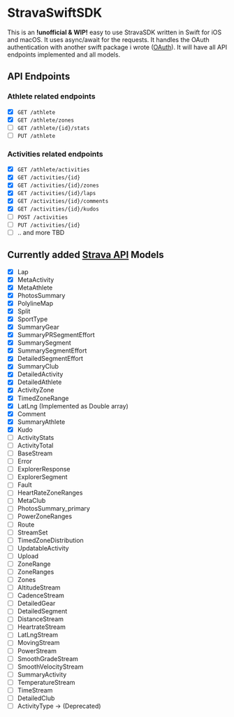 # StravaSwiftSDK

This is an **!unofficial & WIP!** easy to use StravaSDK written in Swift for iOS and macOS. It uses async/await for the requests. It handles the OAuth authentication with another swift package i wrote ([OAuth](https://github.com/tomislaveric/oauth)). It will have all API endpoints implemented and all models.

## API Endpoints
### Athlete related endpoints
- [x] `GET /athlete`
- [x] `GET /athlete/zones`
- [ ] `GET /athlete/{id}/stats`
- [ ] `PUT /athlete`
### Activities related endpoints 
- [x] `GET /athlete/activities`
- [x] `GET /activities/{id}`
- [x] `GET /activities/{id}/zones`
- [x] `GET /activities/{id}/laps`
- [x] `GET /activities/{id}/comments`
- [x] `GET /activities/{id}/kudos`
- [ ] `POST /activities`
- [ ] `PUT /activities/{id}`
- [ ] .. and more TBD

## Currently added [Strava API](https://developers.strava.com/docs/reference/) Models
- [x] Lap
- [x] MetaActivity
- [x] MetaAthlete
- [x] PhotosSummary
- [x] PolylineMap
- [x] Split
- [x] SportType
- [x] SummaryGear
- [x] SummaryPRSegmentEffort
- [x] SummarySegment
- [x] SummarySegmentEffort
- [x] DetailedSegmentEffort
- [x] SummaryClub
- [x] DetailedActivity
- [x] DetailedAthlete
- [x] ActivityZone
- [x] TimedZoneRange
- [x] LatLng (Implemented as Double array)
- [x] Comment
- [x] SummaryAthlete
- [x] Kudo
- [ ] ActivityStats
- [ ] ActivityTotal
- [ ] BaseStream
- [ ] Error
- [ ] ExplorerResponse
- [ ] ExplorerSegment
- [ ] Fault
- [ ] HeartRateZoneRanges
- [ ] MetaClub
- [ ] PhotosSummary_primary
- [ ] PowerZoneRanges
- [ ] Route
- [ ] StreamSet
- [ ] TimedZoneDistribution
- [ ] UpdatableActivity
- [ ] Upload
- [ ] ZoneRange
- [ ] ZoneRanges
- [ ] Zones
- [ ] AltitudeStream
- [ ] CadenceStream
- [ ] DetailedGear
- [ ] DetailedSegment
- [ ] DistanceStream
- [ ] HeartrateStream
- [ ] LatLngStream
- [ ] MovingStream
- [ ] PowerStream
- [ ] SmoothGradeStream
- [ ] SmoothVelocityStream
- [ ] SummaryActivity
- [ ] TemperatureStream
- [ ] TimeStream
- [ ] DetailedClub
- [ ] ActivityType -> (Deprecated)
